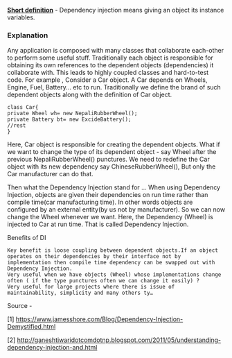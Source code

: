 <b><u>Short definition</u></b> - Dependency injection means giving an object its instance variables.



### Explanation

Any application is composed with many classes that collaborate each-other to perform some useful stuff. Traditionally each object is responsible for obtaining its own references to the dependent objects (dependencies) it collaborate with. This leads to highly coupled classes and hard-to-test code.
For example ,
Consider a Car object. A Car depends on Wheels, Engine, Fuel, Battery... etc to run. Traditionally we define the brand of such dependent objects along with the definition of Car object.

    class Car{
    private Wheel wh= new NepaliRubberWheel();
    private Battery bt= new ExcideBattery();
    //rest
    }

Here, Car object is responsible for creating the dependent objects.
What if we want to change the type of its dependent object - say Wheel after the previous NepaliRubberWheel() punctures.
We need to redefine the Car object with its new dependency say ChineseRubberWheel(), But only the Car manufacturer can do that.

Then what the Dependency Injection stand for ...
When using Dependency Injection, objects are given their dependencies on run time rather than compile time(car manufacturing time). In other words objects are configured by an external entity(by us not by manufacturer).
So we can now change the Wheel whenever we want. Here, the Dependency (Wheel) is injected to Car at run time. That is called Dependency Injection.

Benefits of DI

    Key benefit is loose coupling between dependent objects.If an object operates on their dependencies by their interface not by implementation then compile time dependency can be swapped out with Dependency Injection.
    Very useful when we have objects (Wheel) whose implementations change often ( if the type punctures often we can change it easily) ?
    Very useful for large projects where there is issue of maintainability, simplicity and many others ty…

Source - 

[1] https://www.jamesshore.com/Blog/Dependency-Injection-Demystified.html

[2] http://ganeshtiwaridotcomdotnp.blogspot.com/2011/05/understanding-dependency-injection-and.html